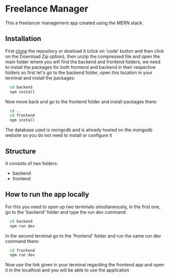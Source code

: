 # Freelance Manager

This a freelancer management app created using the MERN stack.


## Installation

First [clone](https://docs.github.com/en/repositories/creating-and-managing-repositories/cloning-a-repository) the repository or dowload it (click on 'code' button and then click on the Download Zip option), then unzip the compressed file and open the main folder where you will find the backend and frontend folders, we need to install the packages for both frontend and backend in their respective folders so first let's go to the backend folder, open this location in your terminal and install the packages:

```bash
  cd backend
  npm install
```

Now move back and go to the frontend folder and install packages there:

```bash
  cd ..
  cd frontend
  npm install
```

The database used is mongodb and is already hosted on the mongodb website so you do not need to install or configure it 


## Structure

It consists of two folders: 

 - backend
 - frontend


## How to run the app locally

For this you need to open up two terminals simultaneously, in the first one, go to the 'backend' folder and type the run dev command:
```bash
  cd backend
  npm run dev
```
In the second terminal go to the 'frontend' folder and run the same run dev command there:
```bash
  cd frontend
  npm run dev
```

Now use the link given in your terminal regarding the frontend app and open it in the localhost and you will be able to use the application
